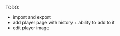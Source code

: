 TODO:

- import and export
- add player page with history + ability to add to it
- edit player image
